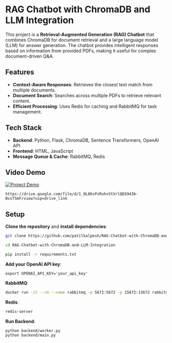 # **RAG Chatbot with ChromaDB and LLM Integration**

This project is a **Retrieval-Augmented Generation (RAG) Chatbot** that combines ChromaDB for document retrieval and a large language model (LLM) for answer generation. The chatbot provides intelligent responses based on information from provided PDFs, making it useful for complex document-driven Q&A.

## **Features**

- **Context-Aware Responses**: Retrieves the closest text match from multiple documents.
- **Document Search**: Searches across multiple PDFs to retrieve relevant content.
- **Efficient Processing**: Uses Redis for caching and RabbitMQ for task management.

## **Tech Stack**

- **Backend**: Python, Flask, ChromaDB, Sentence Transformers, OpenAI API
- **Frontend**: HTML, JavaScript
- **Message Queue & Cache**: RabbitMQ, Redis

## **Video Demo**

[![Project Demo](https://github.com/patilkalpesh/RAG-Chatbot-with-ChromaDB-and-LLM-Integration/blob/main/data/Thumbnail.png)](https://drive.google.com/file/d/1_0L86sPzRxhvStVrlQE6943b-BvsT5mF/view?usp=drive_link)
```
https://drive.google.com/file/d/1_0L86sPzRxhvStVrlQE6943b-BvsT5mF/view?usp=drive_link
```

## **Setup**

**Clone the repository** and **install dependencies**:
   ```bash
   git clone https://github.com/patilkalpesh/RAG-Chatbot-with-ChromaDB-and-LLM-Integration.git

   cd RAG-Chatbot-with-ChromaDB-and-LLM-Integration

   pip install -r requirements.txt
```
**Add your OpenAI API key**:
   ```
   export OPENAI_API_KEY='your_api_key'
```

**RabbitMQ**:
   ```bash
   docker run -it --rm --name rabbitmq -p 5672:5672 -p 15672:15672 rabbitmq:4.0-management
```
**Redis**:
```bash
redis-server
```
**Run Backend**:
   ```bash   
   python backend/worker.py
   python backend/main.py
```
